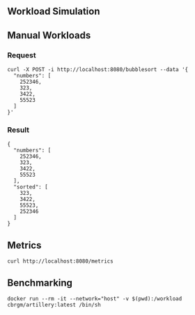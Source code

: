 
## Workload Simulation


## Manual Workloads

### Request
```
curl -X POST -i http://localhost:8080/bubblesort --data '{
  "numbers": [
    252346,
    323,
    3422,
    55523
  ]
}'
```

### Result

```
{
  "numbers": [
    252346,
    323,
    3422,
    55523
  ],
  "sorted": [
    323,
    3422,
    55523,
    252346
  ]
}
```

## Metrics

```
curl http://localhost:8080/metrics
```

## Benchmarking

```
docker run --rm -it --network="host" -v $(pwd):/workload cbrgm/artillery:latest /bin/sh
```